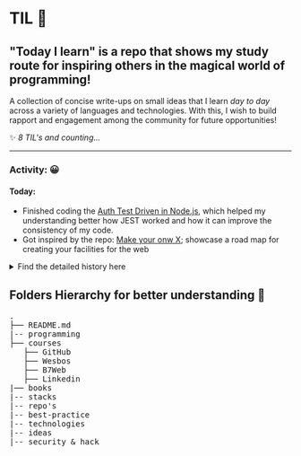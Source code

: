 # TIL 🚀

## "Today I learn" is a repo that shows my study route for inspiring others in the magical world of programming!

A collection of concise write-ups on small ideas that I learn _day to day_ across a
variety of languages and technologies.
With this, I wish to build rapport and engagement among the community for future opportunities!

✨ _8 TIL's and counting..._

---

### Activity: 😀

#### Today:

- Finished coding the [Auth Test Driven in Node.js](https://github.com/diogojorgebasso/test-nodejs), which helped my understanding better how JEST worked and how it can improve the consistency of my code.
- Got inspired by the repo: [Make your onw X](https://github.com/danistefanovic/build-your-own-x); showcase a road map for creating your facilities for the web

<details>
<summary>Find the detailed history here</summary>

##### 12/1/20201 - JS actions

- Finished the Github Actions course for working with Javascript actions: [Link](https://github.com/actions/toolkit).
- Learned to use _WSL Ubuntu_, which instigate me learning more about git config, conventional commit; command-line interface.

##### 13/1/2021 - Terminology and study for stacks in the market

- Finished the course about publishing to GitHub packages: [Repo](https://github.com/diogojorgebasso/github-actions-for-packages/)
- Start to analyze language CodeQl for understanding about bootstrap's vulnerability in JQuery: [repo for study](https://github.com/diogojorgebasso/codeql-javascript-unsafe-jquery-plugin).
- Learn about Google's process to be hired: how to manage the interview questions about algorithms and data structure, stacks, values, and many more. Hence, started to study in [FreecodeCampe video](https://www.youtube.com/watch?v=oBt53YbR9Kk).
- Learn about Halts Theory and process by Alan Turning to prove that _"computers won't be able to solve every problem that we[as humans] give to them"_;
- Studied the "problem" of multithread and real-time programming to improve my understanding over Node.js. [Check out introduction video by Tom Scott](https://www.youtube.com/watch?v=RY_2gElt3SA).

##### 14/1/2021 - DNA-RNA

- I was seeing difficulties in writing code faster, although I've become a faster typer. Hence, make my programming more productive and achieve more code with less effort is what I'm searching for at the moment. Likewise, I searched and implemented extensions for VsCode.
- Refactor of a [real application](https://github.com/diogojorgebasso/rnaedna) from **Python** to **HTML, CSS, and JS**. This program is responsible for doing the translation of DNA to RNAm, and vice-versa.

##### 15/1/2021 - CodeQl && Security

- Submitted an issue to implement .ql icon in the vscode extension [material themes icon](https://github.com/PKief/vscode-material-icon-theme/issues/931).
- And, as I studied CodeQl, I saw the opportunitie to make the course [security on GitHub](https://github.com/diogojorgebasso/security-on-github/) to really understand the basics of how GitHub deal with.

##### 16/1/2021 - JS30

- Finished the course [JS30](https://javascript30.com/), which helped me -a lot in- expanding the mind about vanilla JS: localStorage, events in general, functions, the structure of arrays, and a lot more. A highly recommended and transforming course that allows programmers and designers to understand the underly logic in Javascript, whereas seeing the possibilities that we can create.
- Studying the possibility of translating the course JS30.

##### 17/1/2021 - Software Architecture

- Learned the power of the _factory_ architecture, the way of making the code more organized and concise.
- Besides, learned how to make _injection of dependency_ in the main function to make _automated test_ -with Jest- easier.
  Example: ```js

export default function core(configuration = {}) {
function start() {
console.log("[Initializing] core...");
//const database = configuration.db ? require('./database') : console.log('No db')
}
function end() {
console.log("[Closing core] ");

    console.log("[Closing app] database.js");

}
}

##### 22/1/2021 - XSS attacks and how to prevent it

- Studied the _race condition_ in the [SerenityOS](https://github.com/SerenityOS/serenity) showed in [this video](https://www.youtube.com/watch?v=oIAP1_NrSbY&t=912s)
- Studied past XSS attack on Google and how to avoid one by sanitizing the HTML(https://www.youtube.com/watch?v=lG7U3fuNw3A)

##### 22/1/2021 - Public API's & Amazon

- Learned about [Public API's repository](https://github.com/public-apis/public-apis#index) and how it could impact in the quality of the repo's that I create.
- Enhance the **Amazon clone UI** with ideas for future improvements, check [here](https://github.com/diogojorgebasso/amazon)

##### 23/1/2021 - Coding

- Finished coding the [Auth Test Driven in Node.js](https://github.com/diogojorgebasso/test-nodejs), which helped my understanding better how JEST worked and how it can improve the consistency of my code.
- Got inspired by the repo: [Make your onw X](https://github.com/danistefanovic/build-your-own-x); showcase a road map for creating your facilities for the web

##### 24/1/2021 - Vacation!

##### 25/1/2021 - Vacation!

##### 26/1/2021 - Vacation!

##### 27/1/2021 - Solidify my understanding in React + Firebase

- Forked and revised [this repo](https://github.com/diogojorgebasso/React-Firebase-Auth) for study practices, and implemented some changes, as you can see in the commit history.
- Started to implement the [Google's Drive Clone]()

##### 28/1/2021 - Coding

##### 29/1/2021 - Coding

##### 30/1/2021 - Coding

##### 31/1/2021 - Coding

##### 01/2/2021 - Coding

##### 02/2/2021 - Coding

##### 03/2/2021 - Coding

</details>

## Folders Hierarchy for better understanding 📂

<pre>
.
├── README.md
|-- programming
├── courses
   ├── GitHub
   ├── Wesbos
   ├── B7Web
   ├── Linkedin
|── books
|-- stacks
|-- repo's
|-- best-practice
|-- technologies
|-- ideas
|-- security & hack
</pre>
